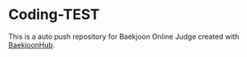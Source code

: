 # Coding-TEST
This is a auto push repository for Baekjoon Online Judge created with [BaekjoonHub](https://github.com/BaekjoonHub/BaekjoonHub).
